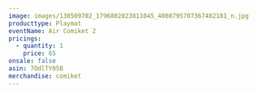 ```yaml
---
image: images/130509702_1796802023811045_4008795707367482181_n.jpg
producttype: Playmat
eventName: Air Comiket 2
pricings:
  - quantity: 1
    price: 65
onsale: false
asin: 7OdlTY05B
merchandise: comiket
---
```

